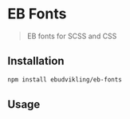 # EB Fonts

> EB fonts for SCSS and CSS

## Installation

```bash
npm install ebudvikling/eb-fonts
```

## Usage
